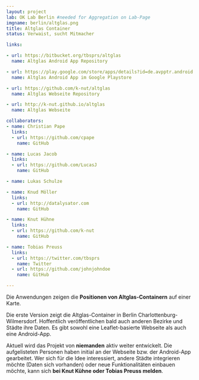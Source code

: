 ```yaml
---
layout: project
lab: OK Lab Berlin #needed for Aggregation on Lab-Page
imgname: berlin/altglas.png
title: Altglas Container
status: Verwaist, sucht Mitmacher

links:

- url: https://bitbucket.org/tbsprs/altglas
  name: Altglas Android App Repository

- url: https://play.google.com/store/apps/details?id=de.avpptr.android.altglas
  name: Altglas Android App im Google Playstore

- url: https://github.com/k-nut/altglas
  name: Altglas Webseite Repository

- url: http://k-nut.github.io/altglas
  name: Altglas Webseite

collaborators:
- name: Christian Pape
  links:
  - url: https://github.com/cpape
    name: GitHub

- name: Lucas Jacob
  links:
  - url: https://github.com/LucasJ
    name: GitHub

- name: Lukas Schulze

- name: Knud Möller
  links:
  - url: http://datalysator.com
    name: GitHub

- name: Knut Hühne
  links:
  - url: https://github.com/k-nut
    name: GitHub

- name: Tobias Preuss
  links:
  - url: https://twitter.com/tbsprs
    name: Twitter
  - url: https://github.com/johnjohndoe
    name: GitHub

---
```


Die Anwendungen zeigen die <b>Positionen von Altglas-Containern</b> auf einer Karte.<br />

Die erste Version zeigt die Altglas-Container in Berlin Charlottenburg-Wilmersdorf. Hoffentlich veröffentlichen bald auch anderen Bezirke und Städte ihre Daten. Es gibt sowohl eine Leaflet-basierte Webseite als auch eine Android-App.
<br />

Aktuell wird das Projekt von <b>niemanden</b> aktiv weiter entwickelt. Die aufgelisteten Personen haben initial an der Webseite bzw. der Android-App gearbeitet. Wer sich für die Idee interessiert, andere Städte integrieren möchte (Daten sich vorhanden) oder neue Funktionalitäten einbauen möchte, kann sich <b>bei Knut Kühne oder Tobias Preuss melden</b>.

